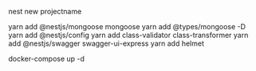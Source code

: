 nest new projectname

yarn add @nestjs/mongoose mongoose
yarn add @types/mongoose -D
yarn add @nestjs/config
yarn add class-validator class-transformer
yarn add @nestjs/swagger swagger-ui-express
yarn add helmet

docker-compose up -d
